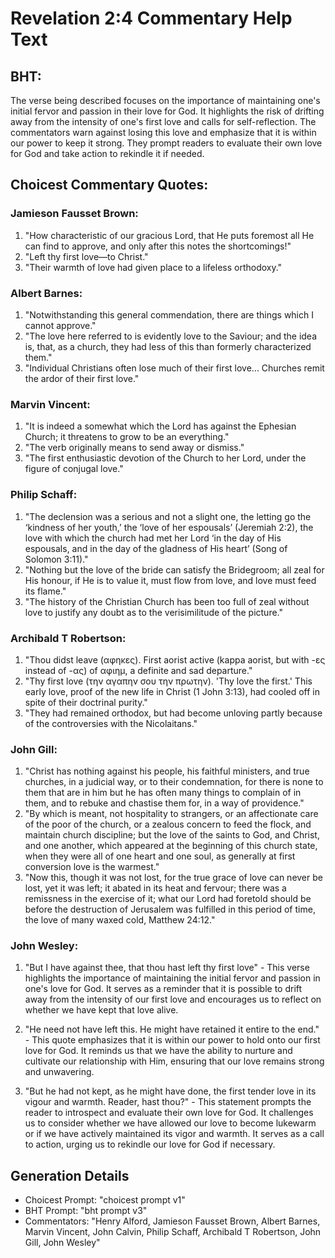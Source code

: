 # Revelation 2:4 Commentary Help Text

## BHT:
The verse being described focuses on the importance of maintaining one's initial fervor and passion in their love for God. It highlights the risk of drifting away from the intensity of one's first love and calls for self-reflection. The commentators warn against losing this love and emphasize that it is within our power to keep it strong. They prompt readers to evaluate their own love for God and take action to rekindle it if needed.

## Choicest Commentary Quotes:
### Jamieson Fausset Brown:
1. "How characteristic of our gracious Lord, that He puts foremost all He can find to approve, and only after this notes the shortcomings!"
2. "Left thy first love—to Christ."
3. "Their warmth of love had given place to a lifeless orthodoxy."

### Albert Barnes:
1. "Notwithstanding this general commendation, there are things which I cannot approve." 
2. "The love here referred to is evidently love to the Saviour; and the idea is, that, as a church, they had less of this than formerly characterized them." 
3. "Individual Christians often lose much of their first love... Churches remit the ardor of their first love."

### Marvin Vincent:
1. "It is indeed a somewhat which the Lord has against the Ephesian Church; it threatens to grow to be an everything." 
2. "The verb originally means to send away or dismiss." 
3. "The first enthusiastic devotion of the Church to her Lord, under the figure of conjugal love."

### Philip Schaff:
1. "The declension was a serious and not a slight one, the letting go the ‘kindness of her youth,’ the ‘love of her espousals’ (Jeremiah 2:2), the love with which the church had met her Lord ‘in the day of His espousals, and in the day of the gladness of His heart’ (Song of Solomon 3:11)."
2. "Nothing but the love of the bride can satisfy the Bridegroom; all zeal for His honour, if He is to value it, must flow from love, and love must feed its flame."
3. "The history of the Christian Church has been too full of zeal without love to justify any doubt as to the verisimilitude of the picture."

### Archibald T Robertson:
1. "Thou didst leave (αφηκες). First aorist active (kappa aorist, but with -ες instead of -ας) of αφιημ, a definite and sad departure."
2. "Thy first love (την αγαπην σου την πρωτην). 'Thy love the first.' This early love, proof of the new life in Christ (1 John 3:13), had cooled off in spite of their doctrinal purity."
3. "They had remained orthodox, but had become unloving partly because of the controversies with the Nicolaitans."

### John Gill:
1. "Christ has nothing against his people, his faithful ministers, and true churches, in a judicial way, or to their condemnation, for there is none to them that are in him but he has often many things to complain of in them, and to rebuke and chastise them for, in a way of providence."
2. "By which is meant, not hospitality to strangers, or an affectionate care of the poor of the church, or a zealous concern to feed the flock, and maintain church discipline; but the love of the saints to God, and Christ, and one another, which appeared at the beginning of this church state, when they were all of one heart and one soul, as generally at first conversion love is the warmest."
3. "Now this, though it was not lost, for the true grace of love can never be lost, yet it was left; it abated in its heat and fervour; there was a remissness in the exercise of it; what our Lord had foretold should be before the destruction of Jerusalem was fulfilled in this period of time, the love of many waxed cold, Matthew 24:12."

### John Wesley:
1. "But I have against thee, that thou hast left thy first love" - This verse highlights the importance of maintaining the initial fervor and passion in one's love for God. It serves as a reminder that it is possible to drift away from the intensity of our first love and encourages us to reflect on whether we have kept that love alive.

2. "He need not have left this. He might have retained it entire to the end." - This quote emphasizes that it is within our power to hold onto our first love for God. It reminds us that we have the ability to nurture and cultivate our relationship with Him, ensuring that our love remains strong and unwavering.

3. "But he had not kept, as he might have done, the first tender love in its vigour and warmth. Reader, hast thou?" - This statement prompts the reader to introspect and evaluate their own love for God. It challenges us to consider whether we have allowed our love to become lukewarm or if we have actively maintained its vigor and warmth. It serves as a call to action, urging us to rekindle our love for God if necessary.


## Generation Details
- Choicest Prompt: "choicest prompt v1"
- BHT Prompt: "bht prompt v3"
- Commentators: "Henry Alford, Jamieson Fausset Brown, Albert Barnes, Marvin Vincent, John Calvin, Philip Schaff, Archibald T Robertson, John Gill, John Wesley"
